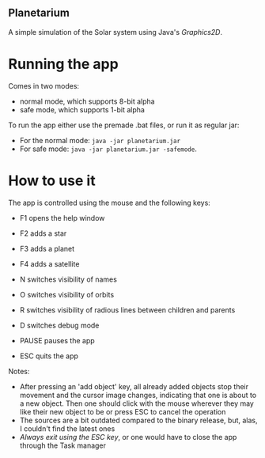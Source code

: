Planetarium
-----------

A simple simulation of the Solar system using Java's *Graphics2D*.

Running the app
===============

Comes in two modes:

- normal mode, which supports 8-bit alpha
- safe mode, which supports 1-bit alpha

To run the app either use the premade .bat files, or run it as regular jar:

- For the normal mode: `java -jar planetarium.jar`
- For safe mode: `java -jar planetarium.jar -safemode`.

How to use it
=============

The app is controlled using the mouse and the following keys:

- F1 opens the help window
- F2 adds a star
- F3 adds a planet
- F4 adds a satellite

- N switches visibility of names
- O switches visibility of orbits
- R switches visibility of radious lines between children and parents
- D switches debug mode

- PAUSE pauses the app
- ESC quits the app

Notes:

- After pressing an 'add object' key, all already added objects stop their movement and the cursor image changes, indicating that one is about to a new object. Then one should click with the mouse wherever they may like their new object to be or press ESC to cancel the operation
- The sources are a bit outdated compared to the binary release, but, alas, I couldn't find the latest ones
- *Always exit using the ESC key*, or one would have to close the app through the Task manager
